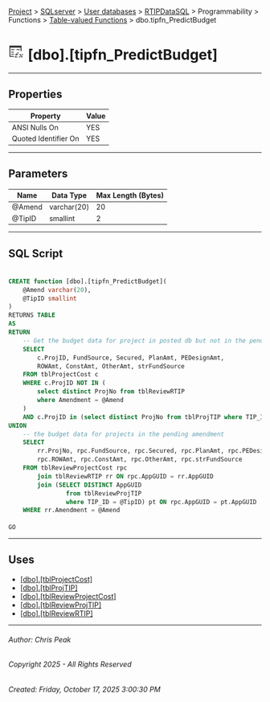 #### 

[Project](../../../../../../index.md) > [SQLserver](../../../../../index.md) > [User databases](../../../../index.md) > [RTIPDataSQL](../../../index.md) > Programmability > Functions > [Table-valued Functions](Table-valued_Functions.md) > dbo.tipfn_PredictBudget

# ![Table-valued Functions](../../../../../../Images/Function_Table32.png) [dbo].[tipfn_PredictBudget]

---

## <a name="#properties"></a>Properties

| Property | Value |
|---|---|
| ANSI Nulls On | YES |
| Quoted Identifier On | YES |


---

## <a name="#parameters"></a>Parameters

| Name | Data Type | Max Length (Bytes) |
|---|---|---|
| @Amend | varchar(20) | 20 |
| @TipID | smallint | 2 |


---

## <a name="#sqlscript"></a>SQL Script

```sql

CREATE function [dbo].[tipfn_PredictBudget](
    @Amend varchar(20),
    @TipID smallint
)
RETURNS TABLE
AS
RETURN
	-- Get the budget data for project in posted db but not in the pending amendment
	SELECT
		c.ProjID, FundSource, Secured, PlanAmt, PEDesignAmt, 
		ROWAmt, ConstAmt, OtherAmt, strFundSource
	FROM tblProjectCost c
	WHERE c.ProjID NOT IN (
		select distinct ProjNo from tblReviewRTIP 
		where Amendment = @Amend
	)
	AND c.ProjID in (select distinct ProjNo from tblProjTIP where TIP_ID = @TipID)
UNION 
	-- the budget data for projects in the pending amendment
	SELECT
		rr.ProjNo, rpc.FundSource, rpc.Secured, rpc.PlanAmt, rpc.PEDesignAmt, 
		rpc.ROWAmt, rpc.ConstAmt, rpc.OtherAmt, rpc.strFundSource
	FROM tblReviewProjectCost rpc
		join tblReviewRTIP rr ON rpc.AppGUID = rr.AppGUID
		join (SELECT DISTINCT AppGUID
				from tblReviewProjTIP 
				where TIP_ID = @TipID) pt ON rpc.AppGUID = pt.AppGUID
	WHERE rr.Amendment = @Amend

GO

```


---

## <a name="#uses"></a>Uses

* [[dbo].[tblProjectCost]](../../../Tables/dbo_tblProjectCost.md)
* [[dbo].[tblProjTIP]](../../../Tables/dbo_tblProjTIP.md)
* [[dbo].[tblReviewProjectCost]](../../../Tables/dbo_tblReviewProjectCost.md)
* [[dbo].[tblReviewProjTIP]](../../../Tables/dbo_tblReviewProjTIP.md)
* [[dbo].[tblReviewRTIP]](../../../Tables/dbo_tblReviewRTIP.md)


---

###### Author:  Chris Peak

###### Copyright 2025 - All Rights Reserved

###### Created: Friday, October 17, 2025 3:00:30 PM

